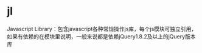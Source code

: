 jl
==

Javascript Library：包含javascript各种常规操作js库，每个js模块可独立引用，如果有依赖的在模块里说明，一般来说都是依赖jQuery1.8.2及以上的jQuery版本库
